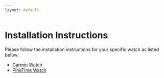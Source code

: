 ```yaml
---
layout: default
---
```


# Installation Instructions

Please follow the installation instructions for your specific watch as listed below:

  * [Garmin Watch](https://www.openseizuredetector.org.uk/?page_id=1894)
  * [PineTime Watch](pine-time-installation.html)

